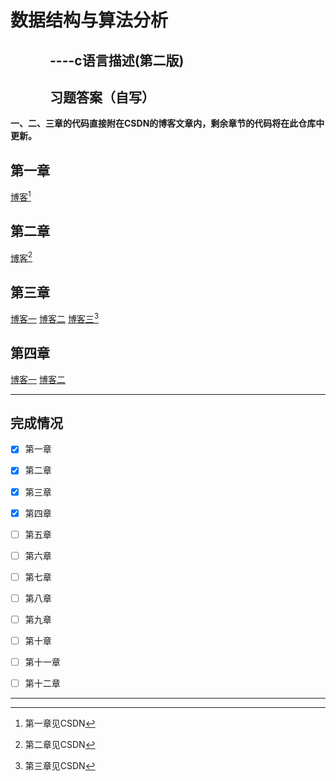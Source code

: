 # 数据结构与算法分析
## &emsp;&emsp;&emsp;----c语言描述(第二版)
## &emsp;&emsp;&emsp;习题答案（自写）

**一、二、三章的代码直接附在CSDN的博客文章内，剩余章节的代码将在此仓库中更新。**
## 第一章
[博客](https://blog.csdn.net/fuluoyide312/article/details/106541609)[^1]
## 第二章
[博客](https://blog.csdn.net/fuluoyide312/article/details/106541739)[^2]
## 第三章
[博客一](https://blog.csdn.net/fuluoyide312/article/details/107072747)
[博客二](https://blog.csdn.net/fuluoyide312/article/details/107073485)
[博客三](https://blog.csdn.net/fuluoyide312/article/details/107073901)[^3]
## 第四章
[博客一](https://blog.csdn.net/fuluoyide312/article/details/110231695)
[博客二](https://blog.csdn.net/fuluoyide312/article/details/110483707)






---------
## 完成情况
- [x] 第一章
- [x] 第二章
- [x] 第三章
- [x] 第四章
- [ ] 第五章
- [ ] 第六章
- [ ] 第七章
- [ ] 第八章
- [ ] 第九章
- [ ] 第十章
- [ ] 第十一章
- [ ] 第十二章



----------
[^1]:第一章见CSDN
[^2]:第二章见CSDN
[^3]:第三章见CSDN